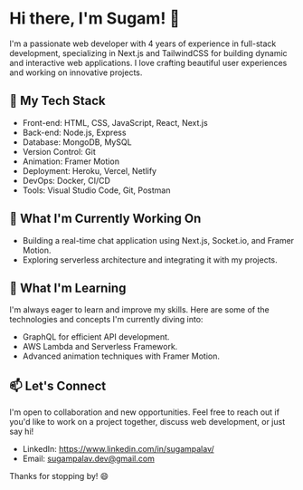 # Hi there, I'm Sugam! 👋

I'm a passionate web developer with 4 years of experience in full-stack development, specializing in Next.js and TailwindCSS for building dynamic and interactive web applications. I love crafting beautiful user experiences and working on innovative projects.

## 🔧 My Tech Stack

- Front-end: HTML, CSS, JavaScript, React, Next.js
- Back-end: Node.js, Express
- Database: MongoDB, MySQL
- Version Control: Git
- Animation: Framer Motion
- Deployment: Heroku, Vercel, Netlify
- DevOps: Docker, CI/CD
- Tools: Visual Studio Code, Git, Postman

## 🚀 What I'm Currently Working On

- Building a real-time chat application using Next.js, Socket.io, and Framer Motion.
- Exploring serverless architecture and integrating it with my projects.

## 🌱 What I'm Learning

I'm always eager to learn and improve my skills. Here are some of the technologies and concepts I'm currently diving into:

- GraphQL for efficient API development.
- AWS Lambda and Serverless Framework.
- Advanced animation techniques with Framer Motion.

## 📫 Let's Connect

I'm open to collaboration and new opportunities. Feel free to reach out if you'd like to work on a project together, discuss web development, or just say hi!

- LinkedIn: https://www.linkedin.com/in/sugampalav/
- Email: sugampalav.dev@gmail.com

Thanks for stopping by! 😄
